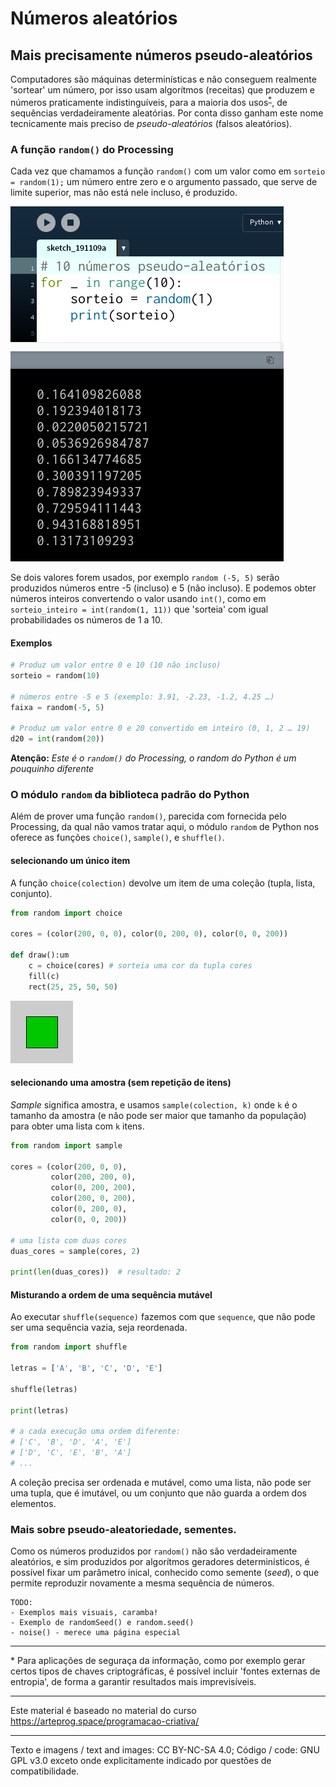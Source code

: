 # Números aleatórios

## Mais precisamente números pseudo-aleatórios

Computadores são máquinas determinísticas e não conseguem realmente 'sortear' um número, por isso usam algorítmos (receitas) que produzem e números praticamente indistinguíveis, para a maioria dos usos<sup>[*](#footnote1)</sup>, de sequências verdadeiramente aleatórias. Por conta disso ganham este nome tecnicamente mais preciso de *pseudo-aleatórios* (falsos aleatórios). 

### A função `random()` do Processing

Cada vez que chamamos a função `random()` com um valor como em `sorteio = random(1);` um número entre zero e o argumento passado, que serve de limite superior, mas não está nele incluso, é produzido. 

![imagem_exemplo](assets/random1-10.png)

Se dois valores forem usados, por exemplo `random (-5, 5)` serão produzidos números entre -5 (incluso) e 5 (não incluso).
E podemos obter números inteiros convertendo o valor usando `int()`, como em `sorteio_inteiro = int(random(1, 11))` que 'sorteia' com igual probabilidades os números de 1 a 10.

#### Exemplos
```python
# Produz um valor entre 0 e 10 (10 não incluso)
sorteio = random(10)

# números entre -5 e 5 (exemplo: 3.91, -2.23, -1.2, 4.25 …) 
faixa = random(-5, 5)

# Produz um valor entre 0 e 20 convertido em inteiro (0, 1, 2 … 19)
d20 = int(random(20)) 
```
**Atenção:** *Este é o `random()` do Processing, o random do Python é um pouquinho diferente*

### O módulo `random` da biblioteca padrão do Python

Além de prover uma função `random()`, parecida com fornecida pelo Processing, da qual não vamos tratar aqui, o módulo `random` de Python nos oferece as funções `choice()`, `sample()`, e `shuffle()`.

#### selecionando um único item

A função `choice(colection)` devolve um item de uma coleção (tupla, lista, conjunto).

```python
from random import choice

cores = (color(200, 0, 0), color(0, 200, 0), color(0, 0, 200))

def draw():um
    c = choice(cores) # sorteia uma cor da tupla cores
    fill(c)
    rect(25, 25, 50, 50)
```

![random_choice](assets/random_choice.gif)


#### selecionando uma amostra (sem repetição de itens)

*Sample* significa amostra, e usamos `sample(colection, k)` onde `k` é o tamanho da amostra (e não pode ser maior que tamanho da população) para obter uma lista com `k` itens.

```python
from random import sample

cores = (color(200, 0, 0),
         color(200, 200, 0),
         color(0, 200, 200),
         color(200, 0, 200),
         color(0, 200, 0),
         color(0, 0, 200))

# uma lista com duas cores
duas_cores = sample(cores, 2)

print(len(duas_cores))  # resultado: 2
```

#### Misturando a ordem de uma sequência mutável

Ao executar `shuffle(sequence)` fazemos com que `sequence`, que não pode ser uma sequência vazia, seja reordenada.

```python
from random import shuffle

letras = ['A', 'B', 'C', 'D', 'E']

shuffle(letras)

print(letras)

# a cada execução uma ordem diferente:
# ['C', 'B', 'D', 'A', 'E']
# ['D', 'C', 'E', 'B', 'A']
# ...
```
A coleção precisa ser ordenada e mutável, como uma lista, não pode ser uma tupla, que é imutável, ou um conjunto que não guarda a ordem dos elementos.

### Mais sobre pseudo-aleatoriedade, sementes.

Como os números produzidos por `random()` não são verdadeiramente aleatórios, e sim produzidos por algorítmos geradores determinísticos, é possível fixar um parâmetro inical, conhecido como semente (*seed*), o que permite reproduzir novamente a mesma sequência de números.

```
TODO:
- Exemplos mais visuais, caramba!
- Exemplo de randomSeed() e random.seed()
- noise() - merece uma página especial
```

---
<a name="myfootnote1">
* Para aplicações de seguraça da informação, como por exemplo gerar certos tipos de chaves criptográficas, é possível incluir 'fontes externas de entropia', de forma a garantir resultados mais imprevisíveis.

---
Este material é baseado no material do curso https://arteprog.space/programacao-criativa/

---
Texto e imagens / text and images: CC BY-NC-SA 4.0; Código / code: GNU GPL v3.0 exceto onde explicitamente indicado por questões de compatibilidade.
